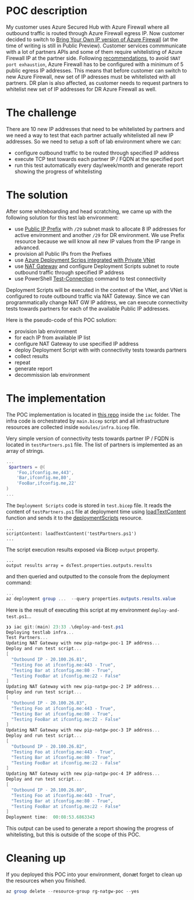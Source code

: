 # POC description

My customer uses Azure Secured Hub with Azure Firewall where all outbound traffic is routed through Azure Firewall egress IP. 
Now customer decided to switch to [Bring Your Own IP version of Azure Firewall](https://learn.microsoft.com/en-us/azure/firewall/secured-hub-customer-public-ip) (at the time of writing is still in Public Preview). Customer services commmunicate with a lot of partners APIs and some of them require whitelisting of Azure Firewall IP at the partner side. 
Following [recommendations](https://learn.microsoft.com/en-us/azure/firewall/firewall-known-issues), to avoid `SNAT port exhaustion`, Azure Firewall has to be configured with a minimum of 5 public egress IP addresses. This means that before customer can switch to new Azure Firewall, new set of IP adresses must be whitelisted with all partners. DR plan is also affected, as customer needs to request partners to whitelist new set of IP addresses for DR Azure Firewall as well. 

# The challenge

There are 10 new IP addresses that need to be whitelisted by partners and we need a way to test that each partner actually whitelisted all new IP addresses. So we need to setup a soft of lab environment where we can:
- configure outbound traffic to be routed through specified IP address
- execute TCP test towards each partner IP / FQDN at the specified port
- run this test automatically every day/week/month and generate report showing the progress of whitelisting

# The solution

After some whiteboarding and head scratching, we came up with the following solution for this test lab environment:

 - use [Public IP Prefix](https://learn.microsoft.com/en-us/azure/virtual-network/ip-services/public-ip-address-prefix) with `/29` subnet mask to allocate 8 IP addresses for active environment and another `/29` for DR environment. We use Prefix resource because we will know all new IP values from the IP range in advanced. 
 - provision all Public IPs from the Prefixes
 - use [Azure Deployment Scrips integrated with Private VNet](https://learn.microsoft.com/en-us/azure/azure-resource-manager/bicep/deployment-script-vnet)
 - use [NAT Gateway](https://learn.microsoft.com/en-us/azure/nat-gateway/nat-overview) and configure Deployment Scripts subnet to route outbound traffic through specified IP address
 - use PowerShell [Test-Connection](https://learn.microsoft.com/en-us/powershell/module/microsoft.powershell.management/test-connection?view=powershell-7.5) command to test connectivity
 
 Deployment Scripts will be executed in the context of the VNet, and VNet is configured to route outbound traffic via NAT Gateway. Since we can programmatically change NAT GW IP address, we can execute connectivity tests towards partners for each of the available Public IP addresses.

Here is the pseudo-code of this POC solution:

- provision lab environment 
- for each IP from available IP list
 - configure NAT Gateway to use specified IP address
 - deploy Deployment Script with with connectivity tests towards partners
 - collect results
 - repeat 
- generate report 
- decommission lab environment

# The implementation

The POC implementation is located in [this repo](https://github.com/iac-oslo/natgw-poc) inside the `iac` folder. The infra code is orchestrated by `main.bicep` script and all infrastructure resources are collected inside `modules/infra.bicep` file. 

Very simple version of connectivity tests towards partner IP / FQDN is located in `testPartners.ps1` file. The list of partners is implemented as an array of strings. 

```powershell
...
 $partners = @(
    'Foo,ifconfig.me,443',
    'Bar,ifconfig.me,80',
    'FooBar,ifconfig.me,22'
)
...
```
The `Deployment Scripts` code is stored in `test.bicep` file. It reads the content of `testPartners.ps1` file at deployment time using [loadTextContent](https://learn.microsoft.com/en-us/azure/azure-resource-manager/bicep/bicep-functions-files#loadtextcontent) function and sends it to the [deploymentScripts](https://learn.microsoft.com/en-us/azure/templates/microsoft.resources/deploymentscripts?pivots=deployment-language-bicep) resource. 

```bicep
...
scriptContent: loadTextContent('testPartners.ps1')
...
```

The script execution results exposed via Bicep `output` property.

```bicep
...
output results array = dsTest.properties.outputs.results
```

and then queried and outputted to the console from the deployment command:

```powershell
...
az deployment group ...  --query properties.outputs.results.value
```

Here is the result of executing this script at my environment `deploy-and-test.ps1`... 

```powershell
❯❯ iac git:(main) 23:33 .\deploy-and-test.ps1
Deploying testlab infra...
Test Partners...
Updating NAT Gateway with new pip-natgw-poc-1 IP address...
Deploy and run test script...
[
  "Outbound IP - 20.100.26.81",
  "Testing Foo at ifconfig.me:443 - True",
  "Testing Bar at ifconfig.me:80 - True",
  "Testing FooBar at ifconfig.me:22 - False"
]
Updating NAT Gateway with new pip-natgw-poc-2 IP address...
Deploy and run test script...
[
  "Outbound IP - 20.100.26.83",
  "Testing Foo at ifconfig.me:443 - True",
  "Testing Bar at ifconfig.me:80 - True",
  "Testing FooBar at ifconfig.me:22 - False"
]
Updating NAT Gateway with new pip-natgw-poc-3 IP address...
Deploy and run test script...
[
  "Outbound IP - 20.100.26.82",
  "Testing Foo at ifconfig.me:443 - True",
  "Testing Bar at ifconfig.me:80 - True",
  "Testing FooBar at ifconfig.me:22 - False"
]
Updating NAT Gateway with new pip-natgw-poc-4 IP address...
Deploy and run test script...
[
  "Outbound IP - 20.100.26.80",
  "Testing Foo at ifconfig.me:443 - True",
  "Testing Bar at ifconfig.me:80 - True",
  "Testing FooBar at ifconfig.me:22 - False"
]
Deployment time:  00:08:53.6863343
```

This output can be used to generate a report showing the progress of whitelisting, but this is outside of the scope of this POC.

# Cleaning up

If you deployed this POC into your environment, donæt forget to clean up the resources when you finished.

```powershell
az group delete --resource-group rg-natgw-poc --yes
```


